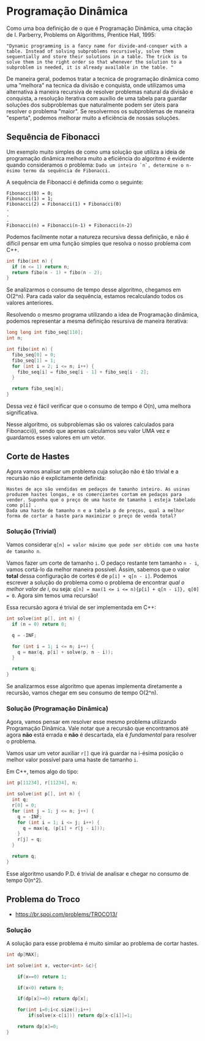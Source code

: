 # Programação Dinâmica

Como uma boa definição de o que é Programação Dinâmica, uma citação de I. Parberry, Problems on Algorithms, Prentice Hall, 1995:

```quote
"Dynamic programming is a fancy name for divide-and-conquer with a table. Instead of solving subproblems recursively, solve them sequentially and store their solutions in a table. The trick is to solve them in the right order so that whenever the solution to a subproblem is needed, it is already available in the table. "
```

De maneira geral, podemos tratar a tecnica de programação dinâmica como uma "melhora" na tecnica da divisão e conquista, onde utilizamos uma alternativa à maneira recursiva de resolver problemas natural da divisão e conquista, a resolução iterativa com auxílio de uma tabela para guardar soluções dos subproblemas que naturalmente podem ser úteis para resolver o problema "maior".
Se resolvermos os subproblemas de maneira "esperta", podemos melhorar muito a eficiência de nossas soluções.

## Sequência de Fibonacci

Um exemplo muito simples de como uma solução que utiliza a ideia de programação dinâmica melhora muito a eficiência do algoritmo é evidente quando consideramos o problema: `` Dado um inteiro `n`, determine o n-ésimo termo da sequência de Fibonacci. ``

A sequência de Fibonacci é definida como o seguinte:

```
Fibonacci(0) = 0;
Fibonacci(1) = 1;
Fibonacci(2) = Fibonacci(1) + Fibonacci(0)
.
.
.
Fibonacci(n) = Fibonacci(n-1) + Fibonacci(n-2)
```

Podemos facilmente notar a natureza recursiva dessa definição, e não é difícil pensar em uma função simples que resolva o nosso problema com C++.

```c++
int fibo(int n) {
  if (n <= 1) return n;
  return fibo(n - 1) + fibo(n - 2);
}
```

Se analizarmos o consumo de tempo desse algoritmo, chegamos em O(2^n). Para cada valor da sequência, estamos recalculando todos os valores anteriores.

Resolvendo o mesmo programa utilizando a idea de Programação dinâmica, podemos representar a mesma definição resursiva de maneira iterativa:

```C++
long long int fibo_seq[110];
int n;

int fibo(int n) {
  fibo_seq[0] = 0;
  fibo_seq[1] = 1;
  for (int i = 2; i <= n; i++) {
    fibo_seq[i] = fibo_seq[i - 1] + fibo_seq[i - 2];
  }

  return fibo_seq[n];
}
```

Dessa vez é fácil verificar que o consumo de tempo é O(n), uma melhora significativa.

Nesse algoritmo, os subproblemas são os valores calculados para Fibonacci(i), sendo que apenas calculamos seu valor UMA vez e guardamos esses valores em um vetor.

## Corte de Hastes

Agora vamos analisar um problema cuja solução não é tão trivial e a recursão não é explicitamente definida:

```
Hastes de aço são vendidas em pedaços de tamanho inteiro. As usinas produzem hastes longas, e os comerciantes cortam em pedaços para vender. Suponha que o preço de uma haste de tamanho i esteja tabelado como p[i] .
Dada uma haste de tamanho n e a tabela p de preços, qual a melhor forma de cortar a haste para maximizar o preço de venda total?
```

### Solução (Trivial)

Vamos considerar `q[n] = valor máximo que pode ser obtido com uma haste de tamanho n`.

Vamos fazer um corte de tamanho `i`. O pedaço restante tem tamanho `n - i`, vamos cortá-lo da melhor maneira possível. Assim, sabemos que o valor **total** dessa configuração de cortes é de `p[i] + q[n - i]`. Podemos escrever a solução do problema como o problema de encontrar _qual o melhor valor de i_, ou seja: `q[n] = max(1 <= i <= n){p[i] + q[n - i]}, q[0] = 0`. Agora sim temos uma recursão!

Essa recursão agora é trivial de ser implementada em C++:

```c++
int solve(int p[], int n) {
  if (n = 0) return 0;

  q = -INF;

  for (int i = 1; i <= n; i++) {
    q = max(q, p[i] + solve(p, n - i));
  }

  return q;
}
```

Se analizarmos esse algoritmo que apenas implementa diretamente a recursão, vamos chegar em seu consumo de tempo O(2^n).

### Solução (Programação Dinâmica)

Agora, vamos pensar em resolver esse mesmo problema utilizando Programação Dinâmica. Vale notar que a recursão que encontramos até agora **não** está errada e **não** é descartada, ela é _fundamental_ para resolver o problema.

Vamos usar um vetor auxiliar `r[]` que irá guardar na i-ésima posição o melhor valor possível para uma haste de tamanho `i`.

Em C++, temos algo do tipo:

```C++
int p[11234], r[11234], n;

int solve(int p[], int n) {
  int q;
  r[0] = 0;
  for (int j = 1; j <= n; j++) {
    q = -INF;
    for (int i = 1; i <= j; i++) {
      q = max(q, (p[i] + r[j - i]));
    }
    r[j] = q;
  }

  return q;
}
```

Esse algoritmo usando P.D. é trivial de analisar e chegar no consumo de tempo O(n^2).

## Problema do Troco

- https://br.spoj.com/problems/TROCO13/

### Solução

A solução para esse problema é muito similar ao problema de cortar hastes.

```C++
int dp[MAX];

int solve(int x, vector<int> &c){

	if(x==0) return 1;

	if(x<0) return 0;

	if(dp[x]>=0) return dp[x];

	for(int i=0;i<c.size();i++)
		if(solve(x-c[i])) return dp[x-c[i]]=1;

	return dp[x]=0;
}
```
